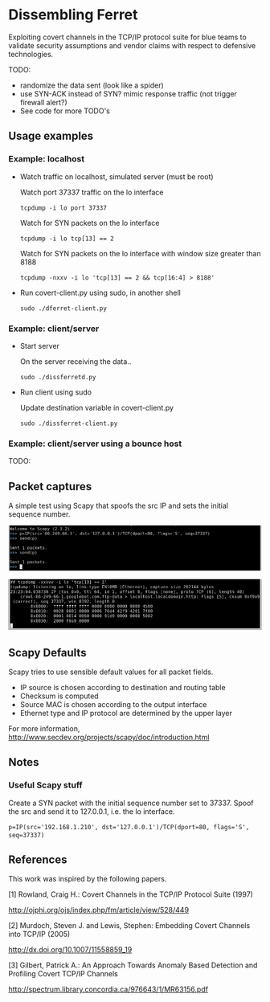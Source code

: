 # Dissembling Ferret

Exploiting covert channels in the TCP/IP protocol suite for blue teams to
validate security assumptions and vendor claims with respect to defensive
technologies.

TODO:
- randomize the data sent (look like a spider)
- use SYN-ACK instead of SYN? mimic response traffic (not trigger firewall alert?)
- See code for more TODO's


## Usage examples


### Example: localhost ###

- Watch traffic on localhost, simulated server (must be root)
    
    Watch port 37337 traffic on the lo interface 
    
    ```
    tcpdump -i lo port 37337
    ```

    Watch for SYN packets on the lo interface
    
    ```
    tcpdump -i lo tcp[13] == 2
    ```

    Watch for SYN packets on the lo interface with window size greater than 8188
    
    ```
    tcpdump -nxxv -i lo 'tcp[13] == 2 && tcp[16:4] > 8188'
    ```
    

- Run covert-client.py using sudo, in another shell

    ```
    sudo ./dferret-client.py
    ```

### Example: client/server ###

- Start server

    On the server receiving the data..
    
    ```
    sudo ./dissferretd.py
    ```

- Run client using sudo

    Update destination variable in covert-client.py
    
    ```
    sudo ./dissferret-client.py
    ```

### Example: client/server using a bounce host ###

TODO:
    

## Packet captures

A simple test using Scapy that spoofs the src IP and sets the initial sequence
number.

![localhost example](images/scapy-packet.png)

![localhost example](images/example-single.png)


## Scapy Defaults

Scapy tries to use sensible default values for all packet fields.

- IP source is chosen according to destination and routing table
- Checksum is computed
- Source MAC is chosen according to the output interface
- Ethernet type and IP protocol are determined by the upper layer


For more information, http://www.secdev.org/projects/scapy/doc/introduction.html

## Notes

### Useful Scapy stuff ###

Create a SYN packet with the initial sequence number set to 37337. Spoof the src
and send it to 127.0.0.1, i.e. the lo interface.

```
p=IP(src='192.168.1.210', dst='127.0.0.1')/TCP(dport=80, flags='S', seq=37337)
```



## References

This work was inspired by the following papers.

[1] Rowland, Craig H.: Covert Channels in the TCP/IP Protocol Suite (1997)
 
  http://ojphi.org/ojs/index.php/fm/article/view/528/449

[2] Murdoch, Steven J. and Lewis, Stephen: Embedding Covert Channels into TCP/IP (2005)

  http://dx.doi.org/10.1007/11558859_19
  
[3] Gilbert, Patrick A.: An Approach Towards Anomaly Based Detection and Profiling
    Covert TCP/IP Channels
    
  http://spectrum.library.concordia.ca/976643/1/MR63156.pdf

